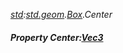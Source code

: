 _[std](../../modules/std/std-module.md):[std.geom](../../modules/std/std-geom.md).[Box<T>](../../modules/std/std-geom-box.md).Center_
##### Property Center:[Vec3](../../modules/std/std-geom-vec3.md)<T>
